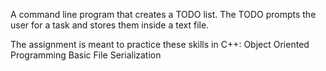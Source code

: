 A command line program that creates a TODO list. 
The TODO prompts the user for a task and stores them inside a text file.

The assignment is meant to practice these skills in C++:
Object Oriented Programming 
Basic File Serialization
